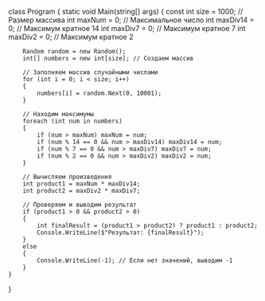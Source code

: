 class Program
{
    static void Main(string[] args)
    {
        const int size = 1000; // Размер массива
        int maxNum = 0;        // Максимальное число
        int maxDiv14 = 0;     // Максимум кратное 14
        int maxDiv7 = 0;      // Максимум кратное 7
        int maxDiv2 = 0;      // Максимум кратное 2

        Random random = new Random();
        int[] numbers = new int[size]; // Создаем массив

        // Заполняем массив случайными числами
        for (int i = 0; i < size; i++)
        {
            numbers[i] = random.Next(0, 10001);
        }

        // Находим максимумы
        foreach (int num in numbers)
        {
            if (num > maxNum) maxNum = num;
            if (num % 14 == 0 && num > maxDiv14) maxDiv14 = num;
            if (num % 7 == 0 && num > maxDiv7) maxDiv7 = num;
            if (num % 2 == 0 && num > maxDiv2) maxDiv2 = num;
        }

        // Вычисляем произведения
        int product1 = maxNum * maxDiv14;
        int product2 = maxDiv2 * maxDiv7;

        // Проверяем и выводим результат
        if (product1 > 0 && product2 > 0)
        {
            int finalResult = (product1 > product2) ? product1 : product2;
            Console.WriteLine($"Результат: {finalResult}");
        }
        else
        {
            Console.WriteLine(-1); // Если нет значений, выводим -1
        }
    }
}
